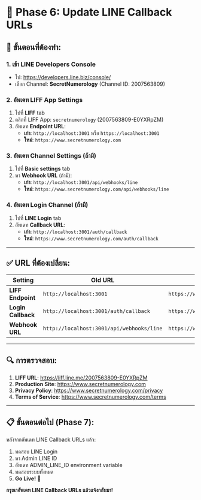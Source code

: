 # 📱 Phase 6: Update LINE Callback URLs

## 🎯 ขั้นตอนที่ต้องทำ:

### 1. เข้า LINE Developers Console
- ไป: https://developers.line.biz/console/
- เลือก Channel: **SecretNumerology** (Channel ID: 2007563809)

### 2. อัพเดท LIFF App Settings
1. ไปที่ **LIFF** tab
2. คลิกที่ LIFF App: `secretnumerology` (2007563809-E0YXRpZM)
3. อัพเดท **Endpoint URL**:
   - **เก่า**: `http://localhost:3001` หรือ `https://localhost:3001`
   - **ใหม่**: `https://www.secretnumerology.com`

### 3. อัพเดท Channel Settings (ถ้ามี)
1. ไปที่ **Basic settings** tab
2. หา **Webhook URL** (ถ้ามี):
   - **เก่า**: `http://localhost:3001/api/webhooks/line`
   - **ใหม่**: `https://www.secretnumerology.com/api/webhooks/line`

### 4. อัพเดท Login Channel (ถ้ามี)
1. ไปที่ **LINE Login** tab  
2. อัพเดท **Callback URL**:
   - **เก่า**: `http://localhost:3001/auth/callback`
   - **ใหม่**: `https://www.secretnumerology.com/auth/callback`

---

## ✅ URL ที่ต้องเปลี่ยน:

| Setting | Old URL | New URL |
|---------|---------|---------|
| **LIFF Endpoint** | `http://localhost:3001` | `https://www.secretnumerology.com` |
| **Login Callback** | `http://localhost:3001/auth/callback` | `https://www.secretnumerology.com/auth/callback` |
| **Webhook URL** | `http://localhost:3001/api/webhooks/line` | `https://www.secretnumerology.com/api/webhooks/line` |

---

## 🔍 การตรวจสอบ:
1. **LIFF URL**: https://liff.line.me/2007563809-E0YXRpZM
2. **Production Site**: https://www.secretnumerology.com
3. **Privacy Policy**: https://www.secretnumerology.com/privacy
4. **Terms of Service**: https://www.secretnumerology.com/terms

---

## 📋 ขั้นตอนต่อไป (Phase 7):
หลังจากอัพเดท LINE Callback URLs แล้ว:
1. ทดสอบ LINE Login
2. หา Admin LINE ID
3. อัพเดท ADMIN_LINE_ID environment variable
4. ทดสอบระบบทั้งหมด
5. **Go Live!** 🚀

**กรุณาอัพเดท LINE Callback URLs แล้วแจ้งกลับมา!** 